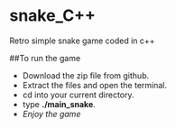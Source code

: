 # snake_C++
Retro simple snake game coded in c++

##To run the game
- Download the zip file from github.
- Extract the files and open the terminal.
- cd into your current directory.
- type **./main_snake**.
- *Enjoy the game*
